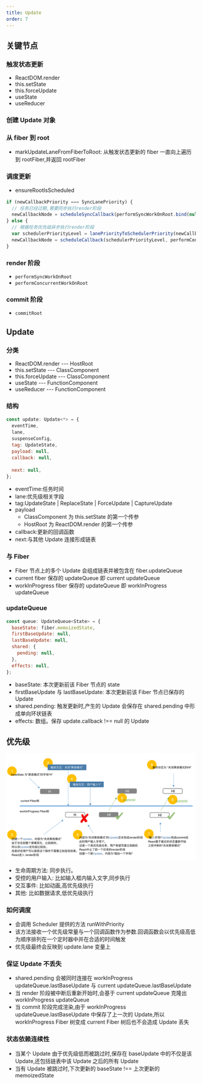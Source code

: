 ```yaml
---
title: Update
order: 7
---
```


## 关键节点

### 触发状态更新

- ReactDOM.render
- this.setState
- this.forceUpdate
- useState
- useReducer

### 创建 Update 对象

### 从 fiber 到 root

- markUpdateLaneFromFiberToRoot: 从触发状态更新的 fiber 一直向上遍历到 rootFiber,并返回 rootFiber

### 调度更新

- ensureRootIsScheduled

```js
if (newCallbackPriority === SyncLanePriority) {
  // 任务已经过期,需要同步执行render阶段
  newCallbackNode = scheduleSyncCallback(performSyncWorkOnRoot.bind(null, root));
} else {
  // 根据任务优先级异步执行render阶段
  var schedulerPriorityLevel = lanePriorityToSchedulerPriority(newCallbackPriority);
  newCallbackNode = scheduleCallback(schedulerPriorityLevel, performConcurrentWorkOnRoot.bind(null, root));
}
```

### render 阶段

- `performSyncWorkOnRoot`
- `performConcurrentWorkOnRoot`

### commit 阶段

- `commitRoot`

## Update

### 分类

- ReactDOM.render --- HostRoot
- this.setState --- ClassComponent
- this.forceUpdate --- ClassComponent
- useState --- FunctionComponent
- useReducer --- FunctionComponent

### 结构

```js
const update: Update<*> = {
  eventTime,
  lane,
  suspenseConfig,
  tag: UpdateState,
  payload: null,
  callback: null,

  next: null,
};
```

- eventTime:任务时间
- lane:优先级相关字段
- tag:UpdateState | ReplaceState | ForceUpdate | CaptureUpdate
- payload
  - ClassComponent 为 this.setState 的第一个传参
  - HostRoot 为 ReactDOM.render 的第一个传参
- callback:更新的回调函数
- next:与其他 Update 连接形成链表

### 与 Fiber

- Fiber 节点上的多个 Update 会组成链表并被包含在 fiber.updateQueue
- current fiber 保存的 updateQueue 即 current updateQueue
- workInProgress fiber 保存的 updateQueue 即 workInProgress updateQueue

### updateQueue

```js
const queue: UpdateQueue<State> = {
  baseState: fiber.memoizedState,
  firstBaseUpdate: null,
  lastBaseUpdate: null,
  shared: {
    pending: null,
  },
  effects: null,
};
```

- baseState: 本次更新前该 Fiber 节点的 state
- firstBaseUpdate 与 lastBaseUpdate: 本次更新前该 Fiber 节点已保存的 Update
- shared.pending: 触发更新时,产生的 Update 会保存在 shared.pending 中形成单向环状链表
- effects: 数组。保存 update.callback !== null 的 Update

## 优先级

![](../../assets/frame/react/update-process.png)

- 生命周期方法: 同步执行。
- 受控的用户输入: 比如输入框内输入文字,同步执行
- 交互事件: 比如动画,高优先级执行
- 其他: 比如数据请求,低优先级执行

### 如何调度

- 会调用 Scheduler 提供的方法 runWithPriority
- 该方法接收一个优先级常量与一个回调函数作为参数.回调函数会以优先级高低为顺序排列在一个定时器中并在合适的时间触发
- 优先级最终会反映到 update.lane 变量上

### 保证 Update 不丢失

- shared.pending 会被同时连接在 workInProgress updateQueue.lastBaseUpdate 与 current updateQueue.lastBaseUpdate
- 当 render 阶段被中断后重新开始时,会基于 current updateQueue 克隆出 workInProgress updateQueue
- 当 commit 阶段完成渲染,由于 workInProgress updateQueue.lastBaseUpdate 中保存了上一次的 Update,所以 workInProgress Fiber 树变成 current Fiber 树后也不会造成 Update 丢失

### 状态依赖连续性

- 当某个 Update 由于优先级低而被跳过时,保存在 baseUpdate 中的不仅是该 Update,还包括链表中该 Update 之后的所有 Update
- 当有 Update 被跳过时,下次更新的 baseState !== 上次更新的 memoizedState
